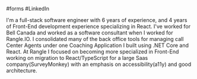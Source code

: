 #forms #LinkedIn

I'm a full-stack software engineer with 6 years of experience, and 4 years of Front-End development experience specializing in React. I've worked for Bell Canada and worked as a software consultant when I worked for Rangle.IO. I consolidated many of the back office tools for managing call Center Agents under one Coaching Application I built using .NET Core and React. At Rangle I focused on becoming more specialized in Front-End working on migration to React/TypeScript for a large Saas company(SurveyMonkey) with an emphasis on accessibility(a11y) and good architecture.
